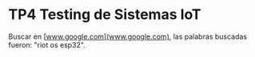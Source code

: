 # TP4 Testing de Sistemas IoT

Buscar en [www.google.com](www.google.com), las palabras buscadas fueron: "riot os esp32".